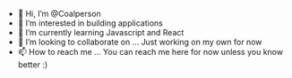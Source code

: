 - 👋 Hi, I’m @Coalperson
- 👀 I’m interested in building applications
- 🌱 I’m currently learning Javascript and React
- 💞️ I’m looking to collaborate on ... Just working on my own for now
- 📫 How to reach me ... You can reach me here for now unless you know better :)

<!---
Coalperson/Coalperson is a ✨ special ✨ repository because its `README.md` (this file) appears on your GitHub profile.
You can click the Preview link to take a look at your changes.
--->
